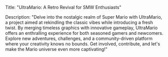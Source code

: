 Title:
"UltraMario: A Retro Revival for SMW Enthusiasts"

Description:
"Delve into the nostalgic realm of Super Mario with UltraMario, a project aimed at rekindling the classic vibes while introducing a fresh twist. By merging timeless graphics with innovative gameplay, UltraMario offers an enthralling experience for both seasoned gamers and newcomers. Explore new adventures, challenges, and a community-driven platform where your creativity knows no bounds. Get involved, contribute, and let's make the Mario universe even more captivating!"
